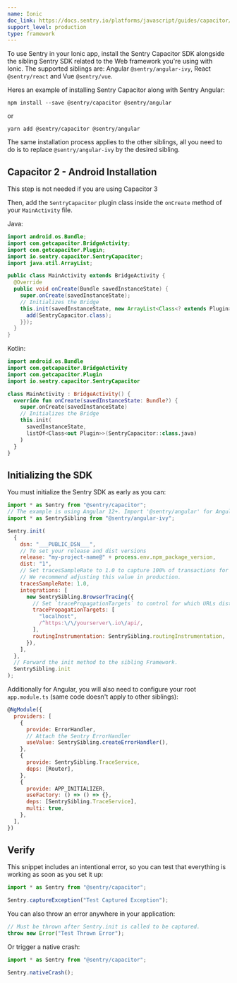 ```yaml
---
name: Ionic
doc_link: https://docs.sentry.io/platforms/javascript/guides/capacitor/
support_level: production
type: framework
---
```


<!-- * * * * * * * * * * * *  * * * * * * * ATTENTION * * * * * * * * * * * * * * * * * * * * * * * *
*                          UPDATES WILL NO LONGER BE REFLECTED IN SENTRY                            *
*                                                                                                   *
* We've successfully migrated all "getting started/wizard" documents to the main Sentry repository, *
* where you can find them in the folder named "gettingStartedDocs" ->                               *
* https://github.com/getsentry/sentry/tree/master/static/app/gettingStartedDocs.                    *
*                                                                                                   *
* Find more details about the project in the concluded Epic ->                                      *
* https://github.com/getsentry/sentry/issues/48144                                                  *
*                                                                                                   *
* This document is planned to be removed in the future. However, it has not been removed yet,       *
* primarily because self-hosted users depend on it to access instructions for setting up their      *
* platform. We need to come up with a solution before removing these docs.                          *
* * * * * * * * * * * *  * * * * * * * ATTENTION * * * * * * * * * * * * * * * * * * * * * * * * * -->

To use Sentry in your Ionic app, install the Sentry Capacitor SDK alongside the sibling Sentry SDK related to the Web framework you're using with Ionic.
The supported siblings are: Angular `@sentry/angular-ivy`, React `@sentry/react` and Vue `@sentry/vue`.

Heres an example of installing Sentry Capacitor along with Sentry Angular:

```
npm install --save @sentry/capacitor @sentry/angular
```

or

```
yarn add @sentry/capacitor @sentry/angular
```

The same installation process applies to the other siblings, all you need to do is to replace `@sentry/angular-ivy` by the desired sibling.

## Capacitor 2 - Android Installation

<Note>

This step is not needed if you are using Capacitor 3

</Note>

Then, add the `SentryCapacitor` plugin class inside the `onCreate` method of your `MainActivity` file.

Java:

```java
import android.os.Bundle;
import com.getcapacitor.BridgeActivity;
import com.getcapacitor.Plugin;
import io.sentry.capacitor.SentryCapacitor;
import java.util.ArrayList;

public class MainActivity extends BridgeActivity {
  @Override
  public void onCreate(Bundle savedInstanceState) {
    super.onCreate(savedInstanceState);
    // Initializes the Bridge
    this.init(savedInstanceState, new ArrayList<Class<? extends Plugin>>() {{
      add(SentryCapacitor.class);
    }});
  }
}
```

Kotlin:

```kotlin
import android.os.Bundle
import com.getcapacitor.BridgeActivity
import com.getcapacitor.Plugin
import io.sentry.capacitor.SentryCapacitor

class MainActivity : BridgeActivity() {
  override fun onCreate(savedInstanceState: Bundle?) {
    super.onCreate(savedInstanceState)
    // Initializes the Bridge
    this.init(
      savedInstanceState,
      listOf<Class<out Plugin>>(SentryCapacitor::class.java)
    )
  }
}
```

## Initializing the SDK

You must initialize the Sentry SDK as early as you can:

```javascript
import * as Sentry from "@sentry/capacitor";
// The example is using Angular 12+. Import '@sentry/angular' for Angular 10 and 11. Import '@sentry/vue' or '@sentry/react' when using a Sibling different than Angular.
import * as SentrySibling from "@sentry/angular-ivy";

Sentry.init(
  {
    dsn: "___PUBLIC_DSN___",
    // To set your release and dist versions
    release: "my-project-name@" + process.env.npm_package_version,
    dist: "1",
    // Set tracesSampleRate to 1.0 to capture 100% of transactions for performance monitoring.
    // We recommend adjusting this value in production.
    tracesSampleRate: 1.0,
    integrations: [
      new SentrySibling.BrowserTracing({
        // Set `tracePropagationTargets` to control for which URLs distributed tracing should be enabled
        tracePropagationTargets: [
          "localhost",
          /^https:\/\/yourserver\.io\/api/,
        ],
        routingInstrumentation: SentrySibling.routingInstrumentation,
      }),
    ],
  },
  // Forward the init method to the sibling Framework.
  SentrySibling.init
);
```

Additionally for Angular, you will also need to configure your root `app.module.ts` (same code doesn't apply to other siblings):

```javascript
@NgModule({
  providers: [
    {
      provide: ErrorHandler,
      // Attach the Sentry ErrorHandler
      useValue: SentrySibling.createErrorHandler(),
    },
    {
      provide: SentrySibling.TraceService,
      deps: [Router],
    },
    {
      provide: APP_INITIALIZER,
      useFactory: () => () => {},
      deps: [SentrySibling.TraceService],
      multi: true,
    },
  ],
})
```

## Verify

This snippet includes an intentional error, so you can test that everything is working as soon as you set it up:

```javascript
import * as Sentry from "@sentry/capacitor";

Sentry.captureException("Test Captured Exception");
```

You can also throw an error anywhere in your application:

```javascript
// Must be thrown after Sentry.init is called to be captured.
throw new Error("Test Thrown Error");
```

Or trigger a native crash:

```javascript
import * as Sentry from "@sentry/capacitor";

Sentry.nativeCrash();
```
